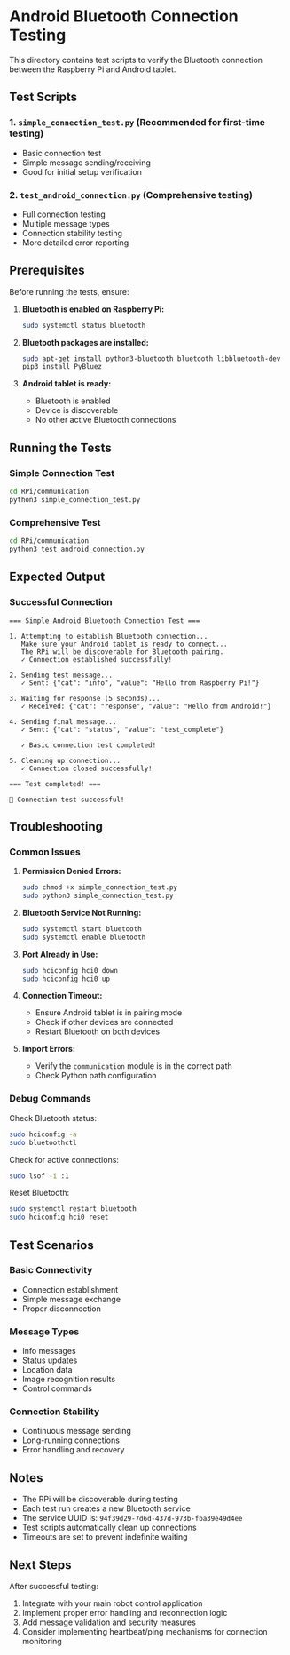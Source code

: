 # Android Bluetooth Connection Testing

This directory contains test scripts to verify the Bluetooth connection between the Raspberry Pi and Android tablet.

## Test Scripts

### 1. `simple_connection_test.py` (Recommended for first-time testing)
- Basic connection test
- Simple message sending/receiving
- Good for initial setup verification

### 2. `test_android_connection.py` (Comprehensive testing)
- Full connection testing
- Multiple message types
- Connection stability testing
- More detailed error reporting

## Prerequisites

Before running the tests, ensure:

1. **Bluetooth is enabled on Raspberry Pi:**
   ```bash
   sudo systemctl status bluetooth
   ```

2. **Bluetooth packages are installed:**
   ```bash
   sudo apt-get install python3-bluetooth bluetooth libbluetooth-dev
   pip3 install PyBluez
   ```

3. **Android tablet is ready:**
   - Bluetooth is enabled
   - Device is discoverable
   - No other active Bluetooth connections

## Running the Tests

### Simple Connection Test
```bash
cd RPi/communication
python3 simple_connection_test.py
```

### Comprehensive Test
```bash
cd RPi/communication
python3 test_android_connection.py
```

## Expected Output

### Successful Connection
```
=== Simple Android Bluetooth Connection Test ===

1. Attempting to establish Bluetooth connection...
   Make sure your Android tablet is ready to connect...
   The RPi will be discoverable for Bluetooth pairing.
   ✓ Connection established successfully!

2. Sending test message...
   ✓ Sent: {"cat": "info", "value": "Hello from Raspberry Pi!"}

3. Waiting for response (5 seconds)...
   ✓ Received: {"cat": "response", "value": "Hello from Android!"}

4. Sending final message...
   ✓ Sent: {"cat": "status", "value": "test_complete"}

   ✓ Basic connection test completed!

5. Cleaning up connection...
   ✓ Connection closed successfully!

=== Test completed! ===

🎉 Connection test successful!
```

## Troubleshooting

### Common Issues

1. **Permission Denied Errors:**
   ```bash
   sudo chmod +x simple_connection_test.py
   sudo python3 simple_connection_test.py
   ```

2. **Bluetooth Service Not Running:**
   ```bash
   sudo systemctl start bluetooth
   sudo systemctl enable bluetooth
   ```

3. **Port Already in Use:**
   ```bash
   sudo hciconfig hci0 down
   sudo hciconfig hci0 up
   ```

4. **Connection Timeout:**
   - Ensure Android tablet is in pairing mode
   - Check if other devices are connected
   - Restart Bluetooth on both devices

5. **Import Errors:**
   - Verify the `communication` module is in the correct path
   - Check Python path configuration

### Debug Commands

Check Bluetooth status:
```bash
sudo hciconfig -a
sudo bluetoothctl
```

Check for active connections:
```bash
sudo lsof -i :1
```

Reset Bluetooth:
```bash
sudo systemctl restart bluetooth
sudo hciconfig hci0 reset
```

## Test Scenarios

### Basic Connectivity
- Connection establishment
- Simple message exchange
- Proper disconnection

### Message Types
- Info messages
- Status updates
- Location data
- Image recognition results
- Control commands

### Connection Stability
- Continuous message sending
- Long-running connections
- Error handling and recovery

## Notes

- The RPi will be discoverable during testing
- Each test run creates a new Bluetooth service
- The service UUID is: `94f39d29-7d6d-437d-973b-fba39e49d4ee`
- Test scripts automatically clean up connections
- Timeouts are set to prevent indefinite waiting

## Next Steps

After successful testing:
1. Integrate with your main robot control application
2. Implement proper error handling and reconnection logic
3. Add message validation and security measures
4. Consider implementing heartbeat/ping mechanisms for connection monitoring
